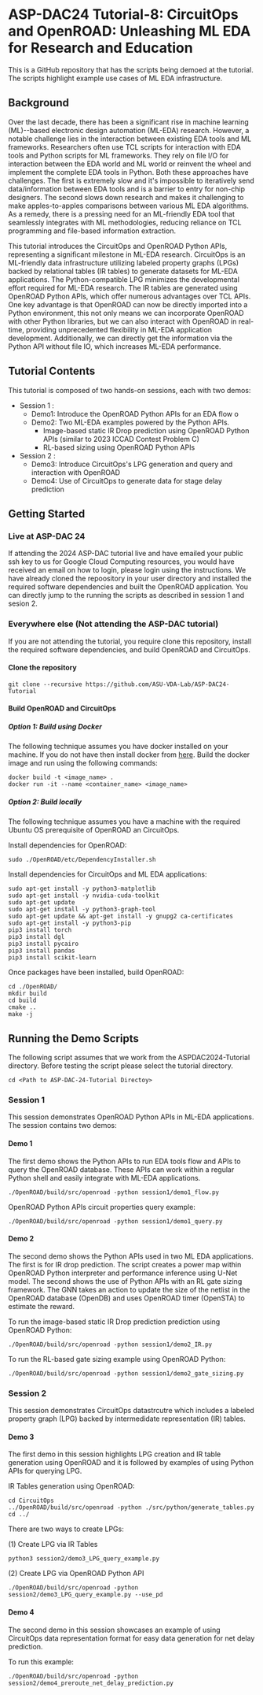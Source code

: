# ASP-DAC24 Tutorial-8: CircuitOps and OpenROAD: Unleashing ML EDA for Research and Education
This is a GitHub repository that has the scripts being demoed at the tutorial. The scripts highlight example use cases of ML EDA infrastructure. 

## Background
Over the last decade, there has been a significant rise in machine learning (ML)--based electronic design automation (ML-EDA) research. However, a notable challenge lies in the interaction between existing EDA tools and ML frameworks. Researchers often use TCL scripts for interaction with EDA tools and Python scripts for ML frameworks. They rely on file I/O for interaction between the EDA world and ML world or reinvent the wheel and implement the complete EDA tools in Python. Both these approaches have challenges. The first is extremely slow and it's impossible to iteratively send data/information between EDA tools and is a barrier to entry for non-chip designers. The second slows down research and makes it challenging to make apples-to-apples comparisons between various ML EDA algorithms. As a remedy, there is a pressing need for an ML-friendly EDA tool that seamlessly integrates with ML methodologies, reducing reliance on TCL programming and file-based information extraction.

This tutorial introduces the CircuitOps and OpenROAD Python APIs, representing a significant milestone in ML-EDA research. CircuitOps is an ML-friendly data infrastructure utilizing labeled property graphs (LPGs) backed by relational tables (IR tables) to generate datasets for ML-EDA applications. The Python-compatible LPG minimizes the developmental effort required for ML-EDA research. The IR tables are generated using OpenROAD Python APIs, which offer numerous advantages over TCL APIs. One key advantage is that OpenROAD can now be directly imported into a Python environment, this not only means we can incorporate OpenROAD with other Python libraries, but we can also interact with OpenROAD in real-time, providing unprecedented flexibility in ML-EDA application development. Additionally, we can directly get the information via the Python API without file IO, which increases ML-EDA performance.

## Tutorial Contents

This tutorial is composed of two hands-on sessions, each with two demos:
- Session 1 :
  - Demo1: Introduce the OpenROAD Python APIs for an EDA flow o
  - Demo2: Two ML-EDA examples powered by the Python APIs.
    - Image-based static IR Drop prediction using OpenROAD Python APIs (similar to 2023 ICCAD Contest Problem C)
    - RL-based sizing using OpenROAD Python APIs
- Session 2 :
  - Demo3: Introduce CircuitOps's LPG generation and query and interaction with OpenROAD
  - Demo4: Use of CircuitOps to generate data for stage delay prediction

## Getting Started


### Live at ASP-DAC 24

If attending the 2024 ASP-DAC tutorial live and have emailed your public ssh key to us for Google Cloud Computing resources, you would have received an email on how to login, please login using the instructions. We have already cloned the repoository in your user directory and installed the required software dependencies and built the OpenROAD application. You can directly jump to the running the scripts as described in session 1 and sesion 2. 


### Everywhere else (Not attending the ASP-DAC tutorial)

If you are not attending the tutorial, you require clone this repository, install the required software dependencies, and build OpenROAD and CircuitOps.

#### Clone the repository

```
git clone --recursive https://github.com/ASU-VDA-Lab/ASP-DAC24-Tutorial
```

#### Build OpenROAD and CircuitOps

#####  Option 1: Build using Docker 
The following technique assumes you have docker installed on your machine. If you do not have then install docker from [here](https://docs.docker.com/engine/install/). Build the docker image and run using the following commands:
```
docker build -t <image_name> .
docker run -it --name <container_name> <image_name>
```

##### Option 2: Build locally
The following technique assumes you have a machine with the required Ubuntu OS prerequisite of OpenROAD an CircuitOps.

Install dependencies for OpenROAD:
```
sudo ./OpenROAD/etc/DependencyInstaller.sh
```

Install dependencies for CircuitOps and ML EDA applications:
```
sudo apt-get install -y python3-matplotlib
sudo apt-get install -y nvidia-cuda-toolkit
sudo apt-get update
sudo apt-get install -y python3-graph-tool
sudo apt-get update && apt-get install -y gnupg2 ca-certificates
sudo apt-get install -y python3-pip
pip3 install torch
pip3 install dgl
pip3 install pycairo
pip3 install pandas
pip3 install scikit-learn
```

Once packages have been installed, build OpenROAD:

```
cd ./OpenROAD/
mkdir build
cd build
cmake ..
make -j
```

## Running the Demo Scripts
The following script assumes that we work from the ASPDAC2024-Tutorial directory.
Before testing the script please select the tutorial directory.

```
cd <Path to ASP-DAC-24-Tutorial Directoy>
```

### Session 1

This session demonstrates OpenROAD Python APIs in ML-EDA applications. The session contains two demos:


#### Demo 1

The first demo shows the Python APIs to run EDA tools flow and APIs to query the OpenROAD database. These APIs can work within a regular Python shell and easily integrate with ML-EDA applications. 

```
./OpenROAD/build/src/openroad -python session1/demo1_flow.py
```

OpenROAD Python APIs circuit properties query example:

```
./OpenROAD/build/src/openroad -python session1/demo1_query.py
```

#### Demo 2 

The second demo shows the Python APIs used in two ML EDA applications. The first is for IR drop prediction. The script creates a power map within OpenROAD Python interpreter and performance inference using U-Net model. The second shows the use of Python APIs with an RL gate sizing framework. The GNN takes an action to update the size of the netlist in the OpenROAD database (OpenDB) and uses OpenROAD timer (OpenSTA) to estimate the reward. 


To run the image-based static IR Drop prediction prediction using OpenROAD Python:

```
./OpenROAD/build/src/openroad -python session1/demo2_IR.py 
```

To run the RL-based gate sizing example using OpenROAD Python:

```
./OpenROAD/build/src/openroad -python session1/demo2_gate_sizing.py 
```

### Session 2

This session demonstrates CircuitOps datastrcutre which includes a labeled property graph (LPG) backed by intermedidate representation (IR) tables.


#### Demo 3
The first demo in this session highlights LPG creation and IR table generation using OpenROAD and it is followed by examples of using Python APIs for querying LPG. 


IR Tables generation using OpenROAD: 

```
cd CircuitOps
../OpenROAD/build/src/openroad -python ./src/python/generate_tables.py
cd ../
```

There are two ways to create LPGs:

(1) Create LPG via IR Tables

```
python3 session2/demo3_LPG_query_example.py 
```

(2) Create LPG via OpenROAD Python API
```
./OpenROAD/build/src/openroad -python session2/demo3_LPG_query_example.py --use_pd
``` 

#### Demo 4

The second demo in this session showcases an example of using CircuitOps data representation format for easy data generation for net delay prediction.

To run this example:


```
./OpenROAD/build/src/openroad -python session2/demo4_preroute_net_delay_prediction.py
```
